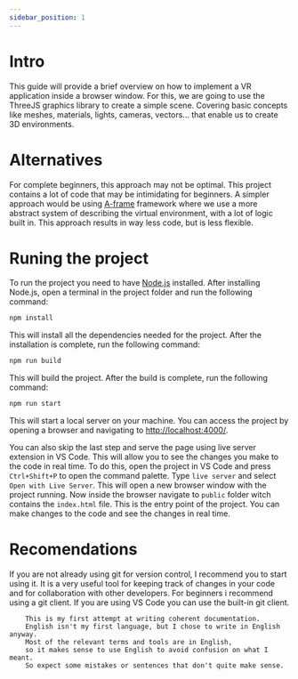 ```yaml
---
sidebar_position: 1
---
```


# Intro

This guide will provide a brief overview on how to implement a VR application inside a browser window. For this, we are going to use the ThreeJS graphics library to create a simple scene. Covering basic concepts like meshes, materials, lights, cameras, vectors... that enable us to create 3D environments.

# Alternatives

For complete beginners, this approach may not be optimal. This project contains a lot of code that may be intimidating for beginners. A simpler approach would be using [A-frame](https://aframe.io/) framework where we use a more abstract system of describing the virtual environment, with a lot of logic built in. This approach results in way less code, but is less flexible.

# Runing the project

To run the project you need to have [Node.js](https://nodejs.org/en/) installed. After installing Node.js, open a terminal in the project folder and run the following command:
```bash
npm install
```
This will install all the dependencies needed for the project. After the installation is complete, run the following command:
```bash
npm run build
```
This will build the project. After the build is complete, run the following command:
```bash
npm run start
```
This will start a local server on your machine. You can access the project by opening a browser and navigating to [http://localhost:4000/](http://localhost:4000/).

You can also skip the last step and serve the page using live server extension in VS Code. This will allow you to see the changes you make to the code in real time. To do this, open the project in VS Code and press `Ctrl+Shift+P` to open the command palette. Type `live server` and select `Open with Live Server`. This will open a new browser window with the project running.
Now inside the browser navigate to `public` folder witch contains the `index.html` file. This is the entry point of the project. You can make changes to the code and see the changes in real time.

# Recomendations

If you are not already using git for version control, I recommend you to start using it. It is a very useful tool for keeping track of changes in your code and for collaboration with other developers. For beginners i recommend using a git client. If you are using VS Code you can use the built-in git client.

```
    This is my first attempt at writing coherent documentation.
    English isn't my first language, but I chose to write in English anyway.
    Most of the relevant terms and tools are in English, 
    so it makes sense to use English to avoid confusion on what I meant. 
    So expect some mistakes or sentences that don't quite make sense.
```